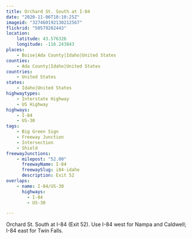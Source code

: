 ```yaml
---
title: Orchard St. South at I-84
date: "2020-11-06T10:10:25Z"
imageid: "327460192130212567"
flickrid: "50579282443"
location:
    latitude: 43.576326
    longitude: -116.243843
places:
    - Boise|Ada County|Idaho|United States
counties:
    - Ada County|Idaho|United States
countries:
    - United States
states:
    - Idaho|United States
highwaytypes:
    - Interstate Highway
    - US Highway
highways:
    - I-84
    - US-30
tags:
    - Big Green Sign
    - Freeway Junction
    - Intersection
    - Shield
freewayJunctions:
    - milepost: "52.00"
      freewayName: I-84
      freewaySlug: i84-idaho
      description: Exit 52
overlaps:
    - name: I-84/US-30
      highways:
        - I-84
        - US-30

---
```

Orchard St. South at I-84 (Exit 52).  Use I-84 west for Nampa and Caldwell; I-84 east for Twin Falls.